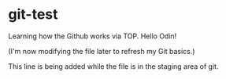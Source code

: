 # git-test
Learning how the Github works via TOP.
Hello Odin!

(I'm now modifying the file later to refresh my Git basics.)

This line is being added while the file is in the staging area of git.